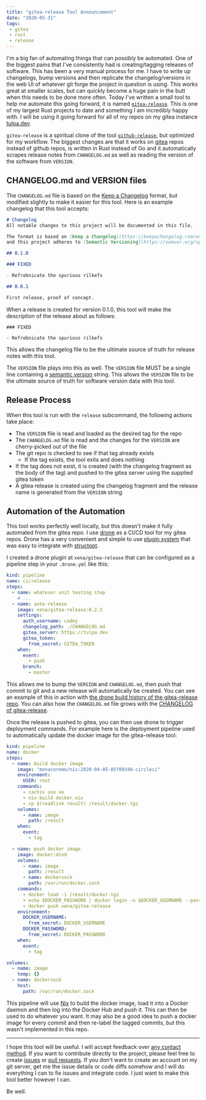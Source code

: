 ```yaml
---
title: "gitea-release Tool Announcement"
date: "2020-05-31"
tags:
 - gitea
 - rust
 - release
---
```


I'm a big fan of automating things that can possibly be automated. One of the
biggest pains that I've consistently had is creating/tagging releases of
software. This has been a very manual process for me. I have to write up
changelogs, bump versions and then replicate the changelog/versions in the web
UI of whatever git forge the project in question is using. This works great at
smaller scales, but can quickly become a huge pain in the butt when this needs
to be done more often. Today I've written a small tool to help me automate this
going forward, it is named
[`gitea-release`](https://tulpa.dev/cadey/gitea-release). This is one of my
largest Rust projects to date and something I am incredibly happy with. I will
be using it going forward for all of my repos on my gitea instance
[tulpa.dev](https://tulpa.dev).

`gitea-release` is a spiritual clone of the tool [`github-release`][ghrelease],
but optimized for my workflow. The biggest changes are that it works on
[gitea][gitea] repos instead of github repos, is written in Rust instead of Go
and it automatically scrapes release notes from `CHANGELOG.md` as well as
reading the version of the software from `VERSION`. 

[ghrelease]: https://github.com/github-release/github-release
[gitea]: https://gitea.io

## CHANGELOG.md and VERSION files

The `CHANGELOG.md` file is based on the [Keep a Changelog][kacl] format, but
modified slightly to make it easier for this tool. Here is an example changelog
that this tool accepts:

[kacl]: https://keepachangelog.com/en/1.0.0/

```markdown
# Changelog
All notable changes to this project will be documented in this file.

The format is based on [Keep a Changelog](https://keepachangelog.com/en/1.0.0/),
and this project adheres to [Semantic Versioning](https://semver.org/spec/v2.0.0.html).

## 0.1.0

### FIXED

- Refrobnicate the spurious rilkefs

## 0.0.1

First release, proof of concept.
```

When a release is created for version 0.1.0, this tool will make the description
of the release about as follows:

```
### FIXED

- Refrobnicate the spurious rilkefs
```

This allows the changelog file to be the ultimate source of truth for release
notes with this tool.

The `VERSION` file plays into this as well. The `VERSION` file MUST be a single
line containing a [semantic version][semver] string. This allows the `VERSION`
file to be the ultimate source of truth for software version data with this
tool.

[semver]: https://semver.org/spec/v2.0.0.html

## Release Process

When this tool is run with the `release` subcommand, the following actions take place:

- The `VERSION` file is read and loaded as the desired tag for the repo
- The `CHANGELOG.md` file is read and the changes for the `VERSION` are
  cherry-picked out of the file
- The git repo is checked to see if that tag already exists
  - If the tag exists, the tool exits and does nothing
- If the tag does not exist, it is created (with the changelog fragment as the
  body of the tag) and pushed to the gitea server using the supplied gitea token
- A gitea release is created using the changelog fragment and the release name
  is generated from the `VERSION` string

## Automation of the Automation

This tool works perfectly well locally, but this doesn't make it fully
automated from the gitea repo. I use [drone][drone] as a CI/CD tool for my gitea
repos. Drone has a very convenient and simple to use [plugin
system][droneplugin] that was easy to integrate with [structopt][structopt].

[drone]: https://drone.io
[droneplugin]: https://docs.drone.io/plugins/overview/
[structopt]: https://crates.io/crates/structopt

I created a drone plugin at `xena/gitea-release` that can be configured as a
pipeline step in your `.drone.yml` like this:

```yaml
kind: pipeline
name: ci/release
steps:
  - name: whatever unit testing step
    # ...
  - name: auto-release
    image: xena/gitea-release:0.2.5
    settings:
      auth_username: cadey
      changelog_path: ./CHANGELOG.md
      gitea_server: https://tulpa.dev
      gitea_token:
        from_secret: GITEA_TOKEN
    when:
      event:
        - push
      branch:
        - master
```

This allows me to bump the `VERSION` and `CHANGELOG.md`, then push that commit
to git and a new release will automatically be created. You can see an example
of this in action with [the drone build history of the gitea-release
repo](https://drone.tulpa.dev/cadey/gitea-release). You can also how the
`CHANGELOG.md` file grows with the [CHANGELOG of
gitea-release](https://tulpa.dev/cadey/gitea-release/src/branch/master/CHANGELOG.md).

Once the release is pushed to gitea, you can then use drone to trigger
deployment commands. For example here is the deployment pipeline used to
automatically update the docker image for the gitea-release tool:

```yaml
kind: pipeline
name: docker
steps:
  - name: build docker image
    image: "monacoremo/nix:2020-04-05-05f09348-circleci"
    environment:
      USER: root
    commands:
      - cachix use xe
      - nix-build docker.nix
      - cp $(readlink result) /result/docker.tgz
    volumes:
      - name: image
        path: /result
    when:
      event:
        - tag

  - name: push docker image
    image: docker:dind
    volumes:
      - name: image
        path: /result
      - name: dockersock
        path: /var/run/docker.sock
    commands:
      - docker load -i /result/docker.tgz
      - echo $DOCKER_PASSWORD | docker login -u $DOCKER_USERNAME --password-stdin
      - docker push xena/gitea-release
    environment:
      DOCKER_USERNAME:
        from_secret: DOCKER_USERNAME
      DOCKER_PASSWORD:
        from_secret: DOCKER_PASSWORD
    when:
      event:
        - tag

volumes:
  - name: image
    temp: {}
  - name: dockersock
    host:
      path: /var/run/docker.sock
```

This pipeline will use [Nix](https://nixos.org/nix) to build the docker image,
load it into a Docker daemon and then log into the Docker Hub and push it. This
can then be used to do whatever you want. It may also be a good idea to push a
docker image for every commit and then re-label the tagged commits, but this
wasn't implemented in this repo.

---

I hope this tool will be useful. I will accept feedback over [any contact
method](/contact). If you want to contribute directly to the project, please
feel free to create [issues](https://tulpa.dev/cadey/gitea-release/issues) or
[pull requests](https://tulpa.dev/cadey/gitea-release/pulls). If you don't want
to create an account on my git server, get me the issue details or code diffs
somehow and I will do everything I can to fix issues and integrate code. I just
want to make this tool better however I can.

Be well.
